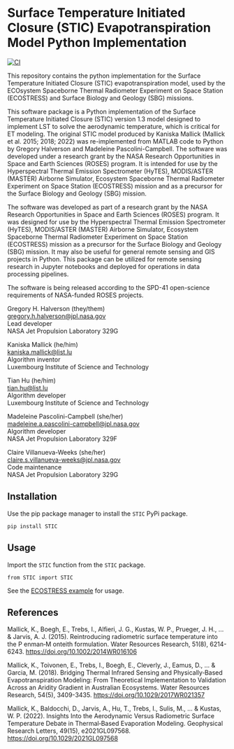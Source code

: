 # Surface Temperature Initiated Closure (STIC) Evapotranspiration Model Python Implementation

[![CI](https://github.com/JPL-Evapotranspiration-Algorithms/STIC/actions/workflows/ci.yml/badge.svg)](https://github.com/JPL-Evapotranspiration-Algorithms/STIC/actions/workflows/ci.yml)

This repository contains the python implementation for the Surface Temperature Initiated Closure (STIC) evapotranspiration model, used by the ECOsystem Spaceborne Thermal Radiometer Experiment on Space Station (ECOSTRESS) and Surface Biology and Geology (SBG) missions.

This software package is a Python implementation of the Surface Temperature Initiated Closure (STIC) version 1.3 model designed to implement LST to solve the aerodynamic temperature, which is critical for ET modeling. The original STIC model produced by Kaniska Mallick (Mallick et al. 2015; 2018; 2022) was re-implemented from MATLAB code to Python by Gregory Halverson and Madeleine Pascolini-Campbell. The software was developed under a research grant by the NASA Research Opportunities in Space and Earth Sciences (ROSES) program. It is intended for use by the Hyperspectral Thermal Emission Spectrometer (HyTES), MODIS/ASTER (MASTER) Airborne Simulator, Ecosystem Spaceborne Thermal Radiometer Experiment on Space Station (ECOSTRESS) mission and as a precursor for the Surface Biology and Geology (SBG) mission. 

The software was developed as part of a research grant by the NASA Research Opportunities in Space and Earth Sciences (ROSES) program. It was designed for use by the Hyperspectral Thermal Emission Spectrometer (HyTES), MODIS/ASTER (MASTER) Airborne Simulator, Ecosystem Spaceborne Thermal Radiometer Experiment on Space Station (ECOSTRESS) mission as a precursor for the Surface Biology and Geology (SBG) mission. It may also be useful for general remote sensing and GIS projects in Python. This package can be utilized for remote sensing research in Jupyter notebooks and deployed for operations in data processing pipelines.
 
The software is being released according to the SPD-41 open-science requirements of NASA-funded ROSES projects.

Gregory H. Halverson (they/them)<br>
[gregory.h.halverson@jpl.nasa.gov](mailto:gregory.h.halverson@jpl.nasa.gov)<br>
Lead developer<br>
NASA Jet Propulsion Laboratory 329G

Kaniska Mallick (he/him)<br>
[kaniska.mallick@list.lu](mailto:kaniska.mallick@list.lu)<br>
Algorithm inventor<br>
Luxembourg Institute of Science and Technology

Tian Hu (he/him)<br>
[tian.hu@list.lu](mailto:tian.hu@list.lu)<br>
Algorithm developer<br>
Luxembourg Institute of Science and Technology

Madeleine Pascolini-Campbell (she/her)<br>
[madeleine.a.pascolini-campbell@jpl.nasa.gov](mailto:madeleine.a.pascolini-campbell@jpl.nasa.gov)<br>
Algorithm developer<br>
NASA Jet Propulsion Laboratory 329F

Claire Villanueva-Weeks (she/her)<br>
[claire.s.villanueva-weeks@jpl.nasa.gov](mailto:claire.s.villanueva-weeks@jpl.nasa.gov)<br>
Code maintenance<br>
NASA Jet Propulsion Laboratory 329G

## Installation

Use the pip package manager to install the `STIC` PyPi package.

```
pip install STIC
```

## Usage

Import the `STIC` function from the `STIC` package.

```
from STIC import STIC
```

See the [ECOSTRESS example](ECOSTRESS%20Example.ipynb) for usage.

## References
 
Mallick, K., Boegh, E., Trebs, I., Alfieri, J. G., Kustas, W. P., Prueger, J. H., ... & Jarvis, A. J. (2015). Reintroducing radiometric surface temperature into the P enman‐M onteith formulation. Water Resources Research, 51(8), 6214-6243. https://doi.org/10.1002/2014WR016106 

Mallick, K., Toivonen, E., Trebs, I., Boegh, E., Cleverly, J., Eamus, D., ... & Garcia, M. (2018). Bridging Thermal Infrared Sensing and Physically‐Based Evapotranspiration Modeling: From Theoretical Implementation to Validation Across an Aridity Gradient in Australian Ecosystems. Water Resources Research, 54(5), 3409-3435. https://doi.org/10.1029/2017WR021357

Mallick, K., Baldocchi, D., Jarvis, A., Hu, T., Trebs, I., Sulis, M., ... & Kustas, W. P. (2022). Insights Into the Aerodynamic Versus Radiometric Surface Temperature Debate in Thermal‐Based Evaporation Modeling. Geophysical Research Letters, 49(15), e2021GL097568. https://doi.org/10.1029/2021GL097568


